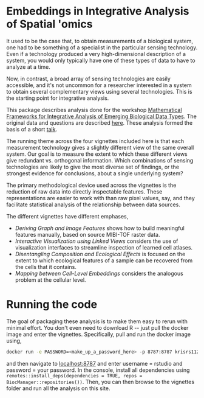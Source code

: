 # Embeddings in Integrative Analysis of Spatial 'omics

It used to be the case that, to obtain measurements of a biological system, one
had to be something of a specialist in the particular sensing technology. Even
if a technology produced a very high-dimensional description of a system, you
would only typically have one of these types of data to have to analyze at a
time.

Now, in contrast, a broad array of sensing technologies are easily accessible,
and it's not uncommon for a researcher interested in a system to obtain several
complementary views using several technologies. This is the starting point for
integrative analysis.

This package describes analysis done for the workshop [Mathematical Frameworks
for Integrative Analysis of Emerging Biological Data
Types](https://www.birs.ca/events/2020/5-day-workshops/20w5197). The original
data and questions are described
[here](https://github.com/BIRSBiointegration/Hackathon/tree/master/sc-targeted-proteomics).
These analysis formed the basis of a short
[talk](https://drive.google.com/file/d/1PHaiz7yGJcF8d8Sym0Aj9vN1jo8ltz6g/view?usp=sharing).

The running theme across the four vignettes included here is that each
measurement technology gives a slightly different view of the same overall
system. Our goal is to measure the extent to which these different views give
redundant vs. orthogonal information. Which combinations of sensing technologies
are likely to give the most diverse set of findings, or the strongest evidence
for conclusions, about a single underlying system?

The primary methodological device used across the vignettes is the reduction of
raw data into directly inspectable features. These representations are easier to
work with than raw pixel values, say, and they facilitate statistical analysis
of the relationship between data sources.

The different vignettes have different emphases,
* *Deriving Graph and Image Features* shows how to build meaningful features
  manually, based on source MIBI-TOF raster data.
* *Interactive Visualization using Linked Views* considers the use of
  visualization interfaces to streamline inspection of learned cell atlases.
* *Disentangling Composition and Ecological Effects* is focused on the extent to
  which ecological features of a sample can be recovered from the cells that it
  contains.
* *Mapping between Cell-Level Embeddings* considers the analogous problem at the
  cellular level.

# Running the code

The goal of packaging these analysis is to make them easy to rerun with minimal
effort. You don't even need to download R -- just pull the docker image and
enter the vignettes. Specifically, pull and run the docker image using,

```sh
docker run -e PASSWORD=<make_up_a_password_here> -p 8787:8787 krisrs1128/birs2020_scproteomics_embeddings
```

and then navigate to [localhost:8787](localhost:8787) and enter username =
rstudio and password = your password. In the console, install all dependencies
using `remotes::install_deps(dependencies = TRUE, repos = BiocManager::repositories())`. 
Then, you can then browse to the vignettes folder and run all the analysis on
this site.
